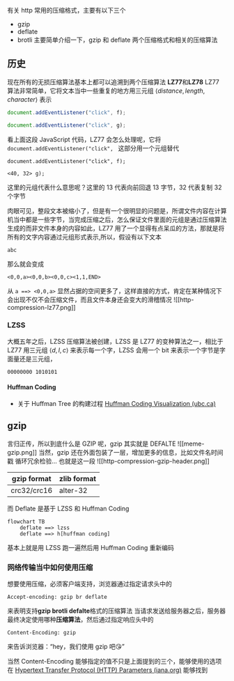 有关 http 常用的压缩格式，主要有以下三个
- gzip
- deflate
- brotli
主要简单介绍一下，gzip 和 deflate 两个压缩格式和相关的压缩算法
## 历史
现在所有的无损压缩算法基本上都可以追溯到两个压缩算法 **LZ77**和**LZ78**
LZ77 算法非常简单，它将文本当中一些重复的地方用三元组 $\langle distance, length, character\rangle$ 表示
```js
document.addEventListener("click", f);

document.addEventListener("click", g);
```
看上面这段 JavaScript 代码，LZ77 会怎么处理呢，它将 `document.addEventListener("click", ` 这部分用一个元组替代
```
document.addEventListener("click", f);

<40, 32> g);
```
这里的元组代表什么意思呢？这里的 13 代表向前回退 13 字节，32 代表复制 32 个字节

肉眼可见，整段文本被缩小了，但是有一个很明显的问题是，所谓文件内容在计算机当中都是一些字节，当完成压缩之后，怎么保证文件里面的元组是通过压缩算法生成的而非文件本身的内容如此，LZ77 用了一个显得有点呆瓜的方法，那就是将所有的文字内容通过元组形式表示,所以，假设有以下文本
```
abc
```
那么就会变成
```
<0,0,a><0,0,b><0,0,c><1,1,END>
```
从 `a ==> <0,0,a>` 显然占据的空间更多了，这样直接的方式，肯定在某种情况下会出现不仅不会压缩文件，而且文件本身还会变大的滑稽情况
![[http-compression-lz77.png]]

### LZSS
大概五年之后，LZSS 压缩算法被创建，LZSS 是 LZ77 的变种算法之一，相比于 LZ77 用三元组 $\langle d,l,c\rangle$ 来表示每一个字，LZSS 会用一个 bit 来表示一个字节是字面量还是三元组，
```
00000000 1010101
```


#### Huffman Coding


- 关于 Huffman Tree 的构建过程 [Huffman Coding Visualization (ubc.ca)](https://cmps-people.ok.ubc.ca/ylucet/DS/Huffman.html) 
## gzip
言归正传，所以到底什么是 GZIP 呢，gzip 其实就是 DEFALTE 
![[meme-gzip.png]]
当然，gzip 还在外面包装了一层，增加更多的信息，比如文件名时间戳 循环冗余检验...
也就是这一段 ![[http-compression-gzip-header.png]]

| gzip format       | zlib format|
| ----------- | -------- |
| crc32/crc16 | alter-32 |

而 Deflate 是基于 LZSS 和 Huffman Coding
```mermaid
flowchart TB
	deflate ==> lzss
	deflate ==> h[huffman coding]
```
基本上就是用 LZSS 跑一遍然后用 Huffman  Coding 重新编码

### 网络传输当中如何使用压缩
想要使用压缩，必须客户端支持，浏览器通过指定请求头中的
```
Accept-encoding: gzip br deflate
```
来表明支持**gzip brotli defalte**格式的压缩算法
当请求发送给服务器之后，服务器最终决定使用哪种**压缩算法**，然后通过指定响应头中的
```
Content-Encoding: gzip
```
来告诉浏览器：“hey，我们使用 gzip 吧😘”

当然 Content-Encoding 能够指定的值不只是上面提到的三个，能够使用的选项在 [Hypertext Transfer Protocol (HTTP) Parameters (iana.org)](https://www.iana.org/assignments/http-parameters/http-parameters.xhtml) 能够找到












